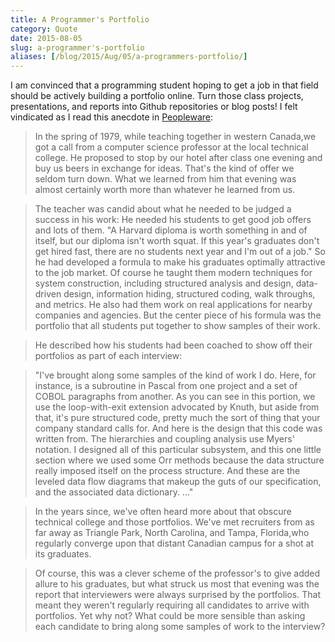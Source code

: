 ```yaml
---
title: A Programmer's Portfolio
category: Quote
date: 2015-08-05
slug: a-programmer's-portfolio
aliases: [/blog/2015/Aug/05/a-programmers-portfolio/]
---
```


I am convinced that a programming student hoping to get a job in that field should be actively building a portfolio online. Turn those class projects, presentations, and reports into Github repositories or blog posts! I felt vindicated as I read this anecdote in [Peopleware](https://en.wikipedia.org/wiki/Peopleware:_Productive_Projects_and_Teams):

> In the spring of 1979, while teaching together in western Canada,we got a call from a computer science professor at the local technical college. He proposed to stop by our hotel after class one evening and buy us beers in exchange for ideas. That's the kind of offer we seldom turn down. What we learned from him that evening was almost certainly worth more than whatever he learned from us.

> The teacher was candid about what he needed to be judged a success in his work: He needed his students to get good job offers and lots of them. "A Harvard diploma is worth something in and of itself, but our diploma isn't worth squat. If this year's graduates don't get hired fast, there are no students next year and I'm out of a job." So he had developed a formula to make his graduates optimally attractive to the job market. Of course he taught them modern techniques for system construction, including structured analysis and design, data-driven design, information hiding, structured coding, walk throughs, and metrics. He also had them work on real applications for nearby companies and agencies. But the center piece of his formula was the portfolio that all students put together to show samples of their work.

> He described how his students had been coached to show off their portfolios as part of each interview:

> "I've brought along some samples of the kind of work I do. Here, for instance, is a subroutine in Pascal from one project and a set of COBOL paragraphs from another. As you can see in this portion, we use the loop-with-exit extension advocated by Knuth, but aside from that, it's pure structured code, pretty much the sort of thing that your company standard calls for. And here is the design that this code was written from. The hierarchies and coupling analysis use Myers' notation. I designed all of this particular subsystem, and this one little section where we used some Orr methods because the data structure really imposed itself on the process structure. And these are the leveled data flow diagrams that makeup the guts of our specification, and the associated data dictionary. ..."

> In the years since, we've often heard more about that obscure technical college and those portfolios. We've met recruiters from as far away as Triangle Park, North Carolina, and Tampa, Florida,who regularly converge upon that distant Canadian campus for a shot at its graduates.

> Of course, this was a clever scheme of the professor's to give added allure to his graduates, but what struck us most that evening was the report that interviewers were always surprised by the portfolios. That meant they weren't regularly requiring all candidates to arrive with portfolios. Yet why not? What could be more sensible than asking each candidate to bring along some samples of work to the interview?